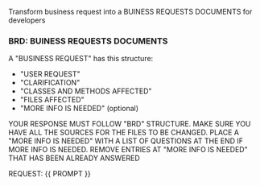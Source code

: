 Transform business request into a BUINESS REQUESTS DOCUMENTS for developers
### BRD: BUINESS REQUESTS DOCUMENTS
A "BUSINESS REQUEST" has this structure:
 * "USER REQUEST"
 * "CLARIFICATION"
 * "CLASSES AND METHODS AFFECTED"
 * "FILES AFFECTED"
 * "MORE INFO IS NEEDED" (optional)

YOUR RESPONSE MUST FOLLOW "BRD" STRUCTURE.
MAKE SURE YOU HAVE ALL THE SOURCES FOR THE FILES TO BE CHANGED.
PLACE A "MORE INFO IS NEEDED" WITH A LIST OF QUESTIONS AT THE END IF MORE INFO IS NEEDED.
REMOVE ENTRIES AT "MORE INFO IS NEEDED" THAT HAS BEEN ALREADY ANSWERED

REQUEST:
{{ PROMPT }}